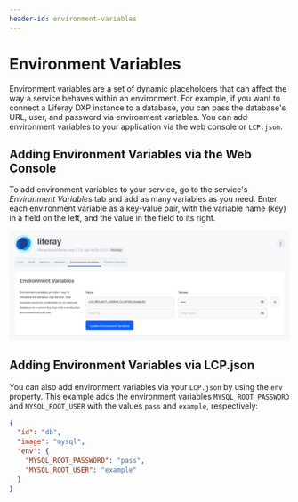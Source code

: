```yaml
---
header-id: environment-variables
---
```


# Environment Variables

Environment variables are a set of dynamic placeholders that can affect the way 
a service behaves within an environment. For example, if you want to connect a 
Liferay DXP instance to a database, you can pass the database's URL, user, and 
password via environment variables. You can add environment variables to your 
application via the web console or `LCP.json`. 

## Adding Environment Variables via the Web Console

To add environment variables to your service, go to the service's *Environment 
Variables* tab and add as many variables as you need. Enter each environment 
variable as a key-value pair, with the variable name (key) in a field on the 
left, and the value in the field to its right. 

![Figure 1: You can add environment variables via the web console.](../../images/env-vars-add-web-console.png)

## Adding Environment Variables via LCP.json

You can also add environment variables via your `LCP.json` by using the `env` 
property. This example adds the environment variables `MYSQL_ROOT_PASSWORD` and 
`MYSQL_ROOT_USER` with the values `pass` and `example`, respectively: 

```json
{
  "id": "db",
  "image": "mysql",
  "env": {
    "MYSQL_ROOT_PASSWORD": "pass",
    "MYSQL_ROOT_USER": "example"
  }
}
```
